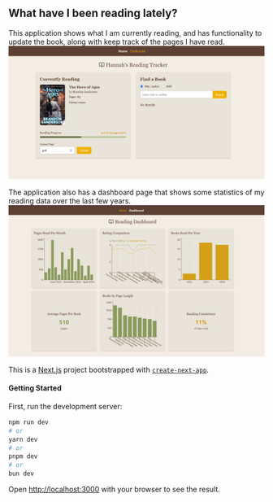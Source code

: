 ## What have I been reading lately?

This application shows what I am currently reading, and has functionality to update the book, along with keep track of the pages I have read. 
![alt text](https://github.com/Hannah-F426/my-reads-dashboard/blob/master/mainpg-ss.PNG "Main Page")

The application also has a dashboard page that shows some statistics of my reading data over the last few years. 
![alt text](https://github.com/Hannah-F426/my-reads-dashboard/blob/master/dashpg-ss.PNG "Dashboard Page")

This is a [Next.js](https://nextjs.org) project bootstrapped with [`create-next-app`](https://nextjs.org/docs/app/api-reference/cli/create-next-app).

#### Getting Started

First, run the development server:

```bash
npm run dev
# or
yarn dev
# or
pnpm dev
# or
bun dev
```

Open [http://localhost:3000](http://localhost:3000) with your browser to see the result.
